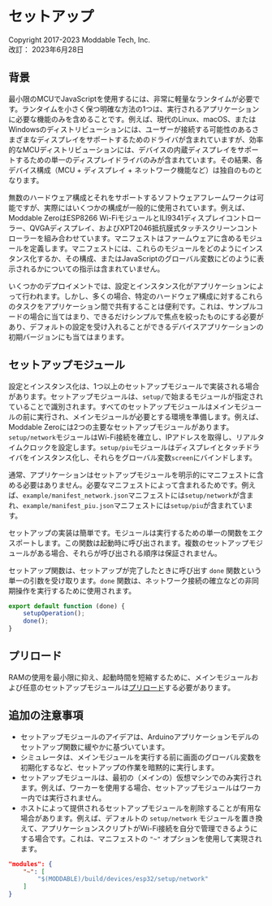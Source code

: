 # セットアップ
Copyright 2017-2023 Moddable Tech, Inc.<BR>
改訂： 2023年6月28日

## 背景
最小限のMCUでJavaScriptを使用するには、非常に軽量なランタイムが必要です。ランタイムを小さく保つ明確な方法の1つは、実行されるアプリケーションに必要な機能のみを含めることです。例えば、現代のLinux、macOS、またはWindowsのディストリビューションには、ユーザーが接続する可能性のあるさまざまなディスプレイをサポートするためのドライバが含まれていますが、効率的なMCUディストリビューションには、デバイスの内蔵ディスプレイをサポートするための単一のディスプレイドライバのみが含まれています。その結果、各デバイス構成（MCU + ディスプレイ + ネットワーク機能など）は独自のものとなります。

無数のハードウェア構成とそれをサポートするソフトウェアフレームワークは可能ですが、実際にはいくつかの構成が一般的に使用されています。例えば、Moddable ZeroはESP8266 Wi-FiモジュールとILI9341ディスプレイコントローラー、QVGAディスプレイ、およびXPT2046抵抗膜式タッチスクリーンコントローラーを組み合わせています。マニフェストはファームウェアに含めるモジュールを定義します。マニフェストには、これらのモジュールをどのようにインスタンス化するか、その構成、またはJavaScriptのグローバル変数にどのように表示されるかについての指示は含まれていません。

いくつかのデプロイメントでは、設定とインスタンス化がアプリケーションによって行われます。しかし、多くの場合、特定のハードウェア構成に対するこれらのタスクをアプリケーション間で共有することは便利です。これは、サンプルコードの場合に当てはまり、できるだけシンプルで焦点を絞ったものにする必要があり、デフォルトの設定を受け入れることができるデバイスアプリケーションの初期バージョンにも当てはまります。

## セットアップモジュール
設定とインスタンス化は、1つ以上のセットアップモジュールで実装される場合があります。セットアップモジュールは、`setup/`で始まるモジュールが指定されていることで識別されます。すべてのセットアップモジュールはメインモジュールの前に実行され、メインモジュールが必要とする環境を準備します。例えば、Moddable Zeroには2つの主要なセットアップモジュールがあります。`setup/network`モジュールはWi-Fi接続を確立し、IPアドレスを取得し、リアルタイムクロックを設定します。`setup/piu`モジュールはディスプレイとタッチドライバをインスタンス化し、それらをグローバル変数`screen`にバインドします。

通常、アプリケーションはセットアップモジュールを明示的にマニフェストに含める必要はありません。必要なマニフェストによって含まれるためです。例えば、`example/manifest_network.json`マニフェストには`setup/network`が含まれ、`example/manifest_piu.json`マニフェストには`setup/piu`が含まれています。

セットアップの実装は簡単です。モジュールは実行するための単一の関数をエクスポートします。この関数は起動時に呼び出されます。複数のセットアップモジュールがある場合、それらが呼び出される順序は保証されません。

セットアップ関数は、セットアップが完了したときに呼び出す `done` 関数という単一の引数を受け取ります。`done` 関数は、ネットワーク接続の確立などの非同期操作を実行するために使用されます。

```js
export default function (done) {
	setupOperation();
	done();
}
```

## プリロード

RAMの使用を最小限に抑え、起動時間を短縮するために、メインモジュールおよび任意のセットアップモジュールは[プリロード](../xs/preload.md)する必要があります。

## 追加の注意事項

- セットアップモジュールのアイデアは、Arduinoアプリケーションモデルのセットアップ関数に緩やかに基づいています。
- シミュレータは、メインモジュールを実行する前に画面のグローバル変数を初期化するなど、セットアップの作業を暗黙的に実行します。
- セットアップモジュールは、最初の（メインの）仮想マシンでのみ実行されます。例えば、ワーカーを使用する場合、セットアップモジュールはワーカー内では実行されません。
- ホストによって提供されるセットアップモジュールを削除することが有用な場合があります。例えば、デフォルトの `setup/network` モジュールを置き換えて、アプリケーションスクリプトがWi-Fi接続を自分で管理できるようにする場合です。これは、マニフェストの `"~"` オプションを使用して実現されます。

```json
"modules": {
	"~": [
		"$(MODDABLE)/build/devices/esp32/setup/network"
	]
}
```
